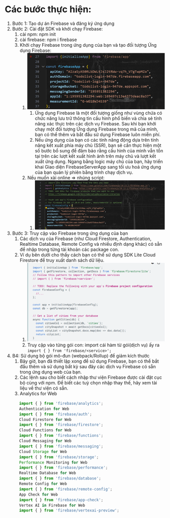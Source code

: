 

# Các bước thực hiện:


1. Bước 1: Tạo dự án Firebase và đăng ký ứng dụng
2. Bước 2: Cài đặt SDK và khởi chạy Firebase:
   1. cài npm: npm init
   2. cài firebase: npm i firebase
   3. Khởi chạy Firebase trong ứng dụng của bạn và tạo đối tượng Ứng dụng Firebase:
      1. ![alt text](image-2.png)
         1. Ứng dụng Firebase là một đối tượng giống như vùng chứa có chức năng lưu trữ thông tin cấu hình phổ biến và chia sẻ tính năng xác thực trên các dịch vụ Firebase. Sau khi bạn khởi chạy một đối tượng Ứng dụng Firebase trong mã của mình, bạn có thể thêm và bắt đầu sử dụng Firebase luôn miễn phí.
         2. Nếu ứng dụng của bạn có các tính năng động dựa trên tính năng kết xuất phía máy chủ (SSR), bạn sẽ cần thực hiện một số bước bổ sung để đảm bảo rằng cấu hình của mình vẫn tồn tại trên các lượt kết xuất hình ảnh trên máy chủ và lượt kết xuất ứng dụng. Ngang bằng logic máy chủ của bạn, hãy triển khai Giao diện FirebaseServerApp sang tối ưu hoá ứng dụng của bạn quản lý phiên bằng trình chạy dịch vụ.
      2. Nếu muốn xài online => nhúng script: 
         1. ![alt text](image-3.png)
3. Bước 3: Truy cập vào Firebase trong ứng dụng của bạn
   1. Các dịch vụ của Firebase (như Cloud Firestore, Authentication, Realtime Database, Remote Config và nhiều định dạng khác) có sẵn để nhập trong từng tài khoản các package con.
   2. Ví dụ bên dưới cho thấy cách bạn có thể sử dụng SDK Lite Cloud Firestore để truy xuất danh sách dữ liệu.
      1. ![alt text](image-4.png)
      2. Truy cập vào từng gói con: import cái hàm từ gói(dịch vụ) ấy ra `import { } from 'firebase/<service>';`
4. B4: Sử dụng bộ gói mô-đun (webpack/Rollup) để giảm kích thước
   1. Bây giờ, bạn đã thiết lập xong để sử dụng Firebase, bạn có thể bắt đầu thêm và sử dụng bất kỳ sau đây các dịch vụ Firebase có sẵn trong ứng dụng web của bạn.
   2. Các lệnh sau cho biết cách nhập thư viện Firebase được cài đặt cục bộ cùng với npm. Để biết các tuỳ chọn nhập thay thế, hãy xem tài liệu về thư viện có sẵn.
   3. Analytics for Web
   ```js
      import { } from 'firebase/analytics';
      Authentication for Web
      import { } from 'firebase/auth';
      Cloud Firestore for Web
      import { } from 'firebase/firestore';
      Cloud Functions for Web
      import { } from 'firebase/functions';
      Cloud Messaging for Web
      import { } from 'firebase/messaging';
      Cloud Storage for Web
      import { } from 'firebase/storage';
      Performance Monitoring for Web
      import { } from 'firebase/performance';
      Realtime Database for Web
      import { } from 'firebase/database';
      Remote Config for Web
      import { } from 'firebase/remote-config';
      App Check for Web
      import { } from 'firebase/app-check';
      Vertex AI in Firebase for Web
      import { } from 'firebase/vertexai-preview';
   ```